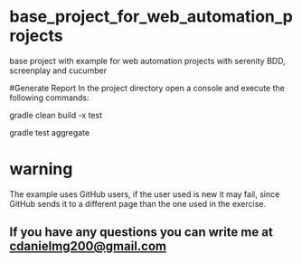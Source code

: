 # base_project_for_web_automation_projects
base project with example for web automation projects with serenity BDD, screenplay and cucumber

#Generate Report
In the project directory open a console and execute the following commands:
 
 gradle clean build -x test
 
 gradle test aggregate
  
# warning
The example uses GitHub users, if the user used is new it may fail, since GitHub sends it to a different page than the one used in the exercise.

## If you have any questions you can write me at cdanielmg200@gmail.com
